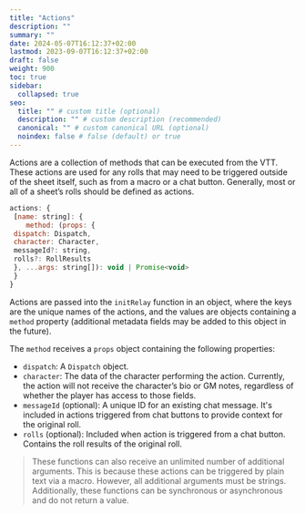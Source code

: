```yaml
---
title: "Actions"
description: ""
summary: ""
date: 2024-05-07T16:12:37+02:00
lastmod: 2023-09-07T16:12:37+02:00
draft: false
weight: 900
toc: true
sidebar:
  collapsed: true
seo:
  title: "" # custom title (optional)
  description: "" # custom description (recommended)
  canonical: "" # custom canonical URL (optional)
  noindex: false # false (default) or true
---
```


Actions are a collection of methods that can be executed from the VTT. These actions are used for any rolls that may need to be triggered outside of the sheet itself, such as from a macro or a chat button. Generally, most or all of a sheet’s rolls should be defined as actions.

```javascript
actions: {
 [name: string]: {
    method: (props: {
 dispatch: Dispatch,
 character: Character,
 messageId?: string,
 rolls?: RollResults 
 }, ...args: string[]): void | Promise<void>
 }
}
```

Actions are passed into the  `initRelay` function in an object, where the keys are the unique names of the actions, and the values are objects containing a `method` property (additional metadata fields may be added to this object in the future).

The `method` receives a `props` object containing the following properties:

- `dispatch`: A `Dispatch` object.
- `character`: The data of the character performing the action. Currently, the action will not receive the character’s bio or GM notes, regardless of whether the player has access to those fields.
- `messageId` (optional): A unique ID for an existing chat message. It's included in actions triggered from chat buttons to provide context for the original roll.
- `rolls` (optional): Included when action is triggered from a chat button. Contains the roll results of the original roll.

> These functions can also receive an unlimited number of additional arguments. This is because these actions can be triggered by plain text via a macro. However, all additional arguments must be strings. Additionally, these functions can be synchronous or asynchronous and do not return a value.
